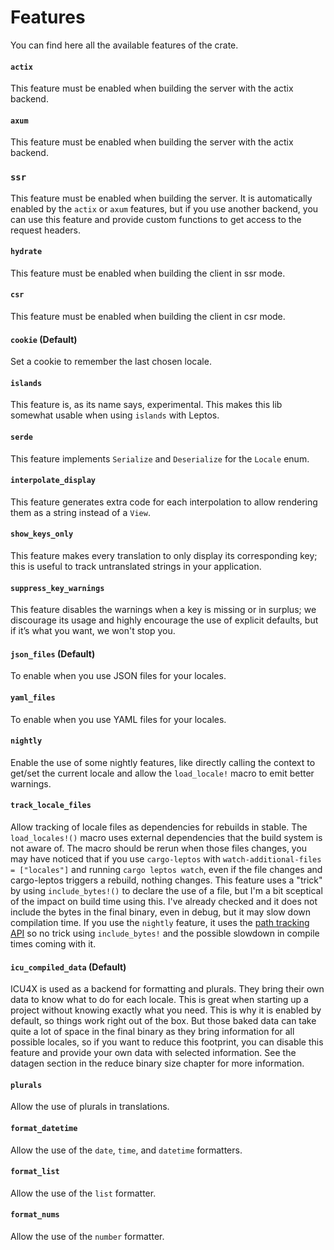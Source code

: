 # Features

You can find here all the available features of the crate.

#### `actix`

This feature must be enabled when building the server with the actix backend.

#### `axum`

This feature must be enabled when building the server with the actix backend.

### `ssr`

This feature must be enabled when building the server. It is automatically enabled by the `actix` or `axum` features, but if you use another backend, you can use this feature and provide custom functions to get access to the request headers.

#### `hydrate`

This feature must be enabled when building the client in ssr mode.

#### `csr`

This feature must be enabled when building the client in csr mode.

#### `cookie` (Default)

Set a cookie to remember the last chosen locale.

#### `islands`

This feature is, as its name says, experimental.
This makes this lib somewhat usable when using `islands` with Leptos.

#### `serde`

This feature implements `Serialize` and `Deserialize` for the `Locale` enum.

#### `interpolate_display`

This feature generates extra code for each interpolation to allow rendering them as a string instead of a `View`.

#### `show_keys_only`

This feature makes every translation to only display its corresponding key; this is useful to track untranslated strings in your application.

#### `suppress_key_warnings`

This feature disables the warnings when a key is missing or in surplus; we discourage its usage and highly encourage the use of explicit defaults, but if it’s what you want, we won't stop you.

#### `json_files` (Default)

To enable when you use JSON files for your locales.

#### `yaml_files`

To enable when you use YAML files for your locales.

#### `nightly`

Enable the use of some nightly features, like directly calling the context to get/set the current locale
and allow the `load_locale!` macro to emit better warnings.

#### `track_locale_files`

Allow tracking of locale files as dependencies for rebuilds in stable.
The `load_locales!()` macro uses external dependencies that the build system is not aware of. The macro should be rerun when those files changes,
you may have noticed that if you use `cargo-leptos` with `watch-additional-files = ["locales"]` and running `cargo leptos watch`, even if the file changes and cargo-leptos triggers a rebuild, nothing changes.
This feature uses a "trick" by using `include_bytes!()` to declare the use of a file, but I'm a bit sceptical of the impact on build time using this.
I've already checked and it does not include the bytes in the final binary, even in debug, but it may slow down compilation time.
If you use the `nightly` feature, it uses the [path tracking API](https://github.com/rust-lang/rust/issues/99515) so no trick using `include_bytes!` and the possible slowdown in compile times coming with it.

#### `icu_compiled_data` (Default)

ICU4X is used as a backend for formatting and plurals. They bring their own data to know what to do for each locale. This is great when starting up a project without knowing exactly what you need. This is why it is enabled by default, so things work right out of the box.
But those baked data can take quite a lot of space in the final binary as they bring information for all possible locales, so if you want to reduce this footprint, you can disable this feature and provide your own data with selected information. See the datagen section in the reduce binary size chapter for more information.

#### `plurals`

Allow the use of plurals in translations.

#### `format_datetime`

Allow the use of the `date`, `time`, and `datetime` formatters.

#### `format_list`

Allow the use of the `list` formatter.

#### `format_nums`

Allow the use of the `number` formatter.
